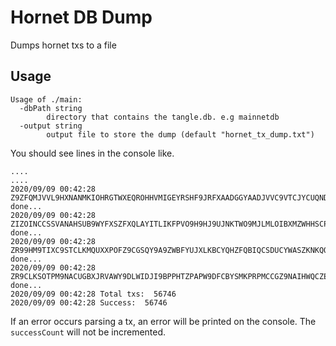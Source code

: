 # Hornet DB Dump
Dumps hornet txs to a file

## Usage
```
Usage of ./main:
  -dbPath string
        directory that contains the tangle.db. e.g mainnetdb
  -output string
        output file to store the dump (default "hornet_tx_dump.txt")
```

You should see lines in the console like.
```
....
....
2020/09/09 00:42:28 Z9ZFQMJVVL9HXNANMKIOHRGTWXEQROHHVMIGEYRSHF9JRFXAADGGYAADJVVC9VTCJYCUQNDAHUGXA9999  done...
2020/09/09 00:42:28 ZIZOINCCSSVANAHSUB9WYFXSZFXQLAYITLIKFPVO9H9HJ9UJNKTWO9MJLMLOIBXMZWHHSCPBBZPGZ9999  done...
2020/09/09 00:42:28 ZR99HM9TIXC9STCLKMQUXXPOFZ9CGSQY9A9ZWBFYUJXLKBCYQHZFQBIQCSDUCYWASZKNKQOZFAJX99999  done...
2020/09/09 00:42:28 ZR9CLKSOTPM9NACUGBXJRVAWY9DLWIDJI9BPPHTZPAPW9DFCBYSMKPRPMCCGZ9NAIHWQCZEDSA9UA9999  done...
2020/09/09 00:42:28 Total txs:  56746
2020/09/09 00:42:28 Success:  56746
```

If an error occurs parsing a tx, an error will be printed on the console. The `successCount` will not be incremented.